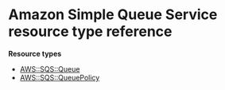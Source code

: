 # Amazon Simple Queue Service resource type reference<a name="AWS_SQS"></a>

**Resource types**
+ [AWS::SQS::Queue](aws-resource-sqs-queue.md)
+ [AWS::SQS::QueuePolicy](aws-resource-sqs-queuepolicy.md)
